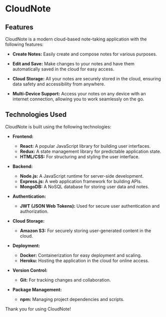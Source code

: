 # CloudNote

## Features

CloudNote is a modern cloud-based note-taking application with the following features:

- **Create Notes:** Easily create and compose notes for various purposes.

- **Edit and Save:** Make changes to your notes and have them automatically saved in the cloud for easy access.

- **Cloud Storage:** All your notes are securely stored in the cloud, ensuring data safety and accessibility from anywhere.

- **Multi-Device Support:** Access your notes on any device with an internet connection, allowing you to work seamlessly on the go.

## Technologies Used

CloudNote is built using the following technologies:

- **Frontend:**
  - **React:** A popular JavaScript library for building user interfaces.
  - **Redux:** A state management library for predictable application state.
  - **HTML/CSS:** For structuring and styling the user interface.

- **Backend:**
  - **Node.js:** A JavaScript runtime for server-side development.
  - **Express.js:** A web application framework for building APIs.
  - **MongoDB:** A NoSQL database for storing user data and notes.

- **Authentication:**
  - **JWT (JSON Web Tokens):** Used for secure user authentication and authorization.

- **Cloud Storage:**
  - **Amazon S3:** For securely storing user-generated content in the cloud.

- **Deployment:**
  - **Docker:** Containerization for easy deployment and scaling.
  - **Heroku:** Hosting the application in the cloud for online access.

- **Version Control:**
  - **Git:** For tracking changes and collaboration.

- **Package Management:**
  - **npm:** Managing project dependencies and scripts.

Thank you for using CloudNote!

